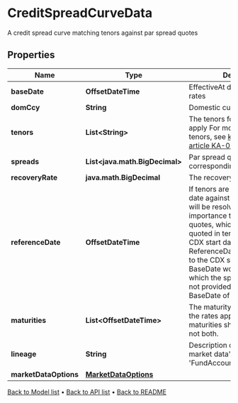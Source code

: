 

# CreditSpreadCurveData

A credit spread curve matching tenors against par spread quotes

## Properties

| Name | Type | Description | Notes |
|------------ | ------------- | ------------- | -------------|
|**baseDate** | **OffsetDateTime** | EffectiveAt date of the quoted rates |  |
|**domCcy** | **String** | Domestic currency of the curve |  |
|**tenors** | **List&lt;String&gt;** | The tenors for which the rates apply For more information on tenors, see [knowledge base article KA-02097](https://support.lusid.com/knowledgebase/article/KA-02097) |  |
|**spreads** | **List&lt;java.math.BigDecimal&gt;** | Par spread quotes corresponding to the tenors. |  |
|**recoveryRate** | **java.math.BigDecimal** | The recovery rate in default. |  |
|**referenceDate** | **OffsetDateTime** | If tenors are provided, this is the date against which the tenors will be resolved. This is of importance to CDX spread quotes, which are usually quoted in tenors relative to the CDX start date. In this case, the ReferenceDate would be equal to the CDX start date, and the BaseDate would be the date for which the spreads are valid. If not provided, this defaults to the BaseDate of the curve. |  [optional] |
|**maturities** | **List&lt;OffsetDateTime&gt;** | The maturity dates for which the rates apply. Either tenors or maturities should be provided, not both. |  [optional] |
|**lineage** | **String** | Description of the complex market data&#39;s lineage e.g. &#39;FundAccountant_GreenQuality&#39;. |  [optional] |
|**marketDataOptions** | [**MarketDataOptions**](MarketDataOptions.md) |  |  [optional] |



[Back to Model list](../README.md#documentation-for-models) &#8226; [Back to API list](../README.md#documentation-for-api-endpoints) &#8226; [Back to README](../README.md)


